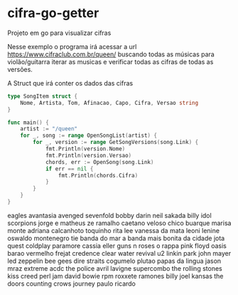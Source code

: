 # cifra-go-getter
Projeto em go para visualizar cifras

Nesse exemplo o programa irá acessar a url https://www.cifraclub.com.br/queen/ buscando todas as músicas para violão/guitarra iterar as musicas e verificar todas as cifras de todas as versões.

A Struct que irá conter os dados das cifras
```main.go
type SongItem struct {
	Nome, Artista, Tom, Afinacao, Capo, Cifra, Versao string
}
```

```main.go
func main() {
	artist := "/queen"
	for _, song := range OpenSongList(artist) {
		for _, version := range GetSongVersions(song.Link) {
			fmt.Println(version.Nome)
			fmt.Println(version.Versao)
			chords, err := OpenSong(song.Link)
			if err == nil {
				fmt.Println(chords.Cifra)
			}
		}
	}
}
```

eagles
avantasia
avenged sevenfold
bobby darin
neil sakada
billy idol
scorpions
jorge e matheus
ze ramalho
caetano veloso
chico buarque
marisa monte
adriana calcanhoto
toquinho
rita lee
vanessa da mata
leoni
lenine
oswaldo montenegro
tie
banda do mar
a banda mais bonita da cidade
jota quest
coldplay
paramore
cassia eller
guns n roses
o rappa
pink floyd
oasis
barao vermelho
frejat
credence clear water revival
u2
linkin park
john mayer
led zeppelin
bee gees
dire straits
cogumelo plutao
papas da lingua
jason mraz
extreme
acdc
the police
avril lavigne
supercombo
the rolling stones
kiss
creed
perl jam
david bowie
rpm
roxxete
ramones
billy joel
kansas
the doors
counting crows
journey
paulo ricardo
